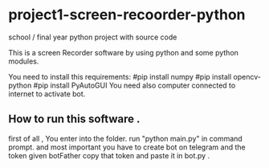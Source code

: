 # project1-screen-recoorder-python
school / final year python project with source code

This is a screen Recorder software by using python and some python modules.

You need to install this requirements:
		#pip install numpy
    #pip install opencv-python
    #pip install PyAutoGUI
You need also computer connected to internet to activate bot.

## How to run this software .
first of all , You enter into the folder.
 run "python main.py" in command prompt.
and most important you have to create bot on telegram and the token given botFather copy that token and paste it in bot.py  .


